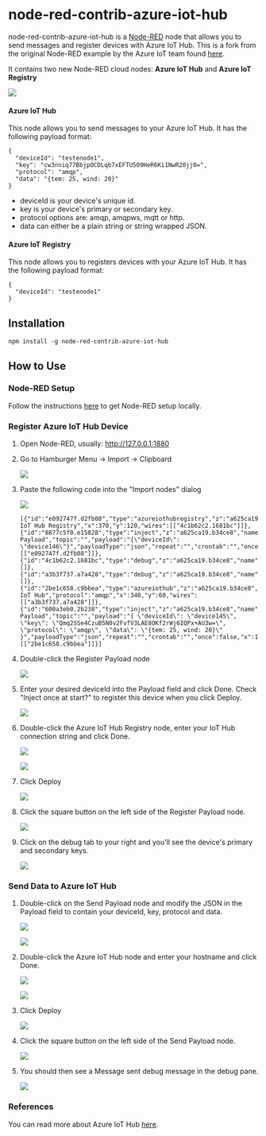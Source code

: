 # node-red-contrib-azure-iot-hub

node-red-contrib-azure-iot-hub is a <a href="http://nodered.org" target="_new">Node-RED</a> node that allows you to send messages and register devices with Azure IoT Hub. This is a fork from the original Node-RED example by the Azure IoT team found [here](https://github.com/Azure/azure-iot-sdks/tree/master/node/device/node-red).

It contains two new Node-RED cloud nodes: **Azure IoT Hub** and **Azure IoT Registry**

![](images/flow-nodes.png)

#### Azure IoT Hub

This node allows you to send messages to your Azure IoT Hub.  It has the following payload format:
```
{
  "deviceId": "testenode1",
  "key": "cw3nniq77BbjpOCDLqb7xEFTU509HeR6Ki1NwR20jj0=",
  "protocol": "amqp",
  "data": "{tem: 25, wind: 20}"
}
```
- deviceId is your device's unique id.
- key is your device's primary or secondary key.
- protocol options are: amqp, amqpws, mqtt or http.
- data can either be a plain string or string wrapped JSON.

#### Azure IoT Registry

This node allows you to registers devices with your Azure IoT Hub. It has the following payload format:

```
{
  "deviceId": "testenode1"
}
```

## Installation

```
npm install -g node-red-contrib-azure-iot-hub
```



## How to Use


### Node-RED Setup
Follow the instructions [here](http://nodered.org/docs/getting-started/installation) to get Node-RED setup locally.

### Register Azure IoT Hub Device

1. Open Node-RED, usually: <http://127.0.0.1:1880>

2. Go to Hamburger Menu -> Import -> Clipboard

    ![](images/import-clip.png)

3. Paste the following code into the "Import nodes" dialog

    ![](images/import-nodes.png)

    ```
    [{"id":"e092747f.d2fb08","type":"azureiothubregistry","z":"a625ca19.b34ce8","name":"Azure IoT Hub Registry","x":370,"y":120,"wires":[["4c1b62c2.1681bc"]]},{"id":"8877c5f0.e15828","type":"inject","z":"a625ca19.b34ce8","name":"Register Payload","topic":"","payload":"{\"deviceId\": \"device146\"}","payloadType":"json","repeat":"","crontab":"","once":false,"x":140,"y":120,"wires":[["e092747f.d2fb08"]]},{"id":"4c1b62c2.1681bc","type":"debug","z":"a625ca19.b34ce8","name":"Log","active":true,"console":"false","complete":"true","x":650,"y":120,"wires":[]},{"id":"a3b3f737.a7a428","type":"debug","z":"a625ca19.b34ce8","name":"Log","active":true,"console":"false","complete":"true","x":650,"y":60,"wires":[]},{"id":"2be1c658.c9bbea","type":"azureiothub","z":"a625ca19.b34ce8","name":"Azure IoT Hub","protocol":"amqp","x":340,"y":60,"wires":[["a3b3f737.a7a428"]]},{"id":"600a3eb0.2b238","type":"inject","z":"a625ca19.b34ce8","name":"Send Payload","topic":"","payload":"{ \"deviceId\": \"device145\", \"key\": \"Qmq2SSe4CzuB5N0v2FvfV3LAE8OKf2rWj6IQPx+AU3w=\", \"protocol\": \"amqp\", \"data\": \"{tem: 25, wind: 20}\" }","payloadType":"json","repeat":"","crontab":"","once":false,"x":130,"y":60,"wires":[["2be1c658.c9bbea"]]}]
    ```
4. Double-click the Register Payload node

    ![](images/register-payload-node.png)

5. Enter your desired deviceId into the Payload field and click Done. Check "Inject once at start?" to register this device when you click Deploy.

    ![](images/register-payload-input.png)

6. Double-click the Azure IoT Hub Registry node, enter your IoT Hub connection string and click Done.

    ![](images/azureiot-registry-node.png) 
    
    ![](images/azureiot-registry-input.png)

7. Click Deploy

    ![](images/deploy.png)

8. Click the square button on the left side of the Register Payload node.
    
    ![](images/register-payload-node.png)

9. Click on the debug tab to your right and you'll see the device's primary and secondary keys.

    ![](images/device-register-output.png)


### Send Data to Azure IoT Hub

1. Double-click on the Send Payload node and modify the JSON in the Payload field to contain your deviceId, key, protocol and data.

    ![](images/send-payload-node.png)

    ![](images/send-payload-input.png)

2. Double-click the Azure IoT Hub node and enter your hostname and click Done.

    ![](images/azureiot-hub-node.png)

    ![](images/azureiot-hub-input.png)

3. Click Deploy

    ![](images/deploy.png)

4. Click the square button on the left side of the Send Payload node.
    
    ![](images/send-payload-node.png)

5. You should then see a Message sent debug message in the debug pane.

    ![](images/message-sent.png)

### References
You can read more about Azure IoT Hub [here](https://azure.microsoft.com/en-us/documentation/services/iot-hub/).



